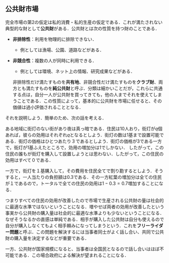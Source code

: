 ## 公共財市場
完全市場の第2の仮定は私的消費・私的生産の仮定である．これが満たされない典型的な財として**公共財**がある．公共財とは次の性質を持つ財のことである．
 
- **非排除性**：利用を物理的に排除できない．

  - 例としては漁場、公園、道路などがある．
 
- **非競合性**：複数の人が同時に利用できる．
 
  -  例としては環境、ネット上の情報、研究成果などがある．

  非排除性だけ満たすものを**共有地**、非競合性だけ満たすものを**クラブ財**、両方とも満たすものを**純公共財**と呼ぶ．分類は細かいことだが，これらに共通する点は，自分一人が公共財を買ってきても，他の人までそれを使えてしまうことである．この性質によって，基本的に公共財を市場に任せると、その価値は過小評価されることとなる．
 

それを説明しよう．簡単のため、次の話を考える．

ある地域に街灯のない街があり夜は真っ暗である．住民は10人おり，街灯が$q$個あれば，彼らの効用はそれぞれ$q$となるとしよう．街灯の数は$1$基まで設置可能である．街灯の価格はひとつあたり３であるとしよう．街灯の価格が3である一方で，街灯が1基ふえたところで，効用の増加分は1でしかない．
 したがって，この住民の誰もが街灯を購入して設置しようとは思わない．したがって，この住民の効用はすべて０である．

 一方で，街灯を１基購入して，その費用を住民全てで割り勘するとしよう．そうすると，一人当たりの負担額は0.3である．その一方紅葉の増加分は全ての住民が１であるので，トータルで全ての住民の効用は$1-0.3=0.7$増加することになる．
 
 つまりすべての住民の効用が改善したので市場で生産される公共財の量は社会的に最適な水準ではないということになる．増やせば両者の効用が改善したという事実から公共財の購入量は社会的に最適な水準よりも少ないということになる．なぜそうなるかの直感は単純である．相手が購入した公共財は自分も使えるので自分が購入しなくてもよく相手頼みになってしまうという．これを**フリーライダー問題**と呼ぶ．この問題を解決するには当事者同士がよく話し合い、共同で公共財の購入量を決定するなどが重要である．
  
  一方、公共財が国家規模になると、当事者は全国民となるので話し合いはほぼ不可能である．この場合政府による解決が望まれることになる．
